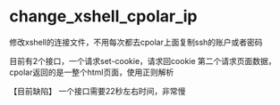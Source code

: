 # change_xshell_cpolar_ip
修改xshell的连接文件，不用每次都去cpolar上面复制ssh的账户或者密码


目前有2个接口，一个请求set-cookie，请求回cookie
第二个请求页面数据，cpolar返回的是一整个html页面，使用正则解析


【目前缺陷】
一个接口需要22秒左右时间，非常慢
